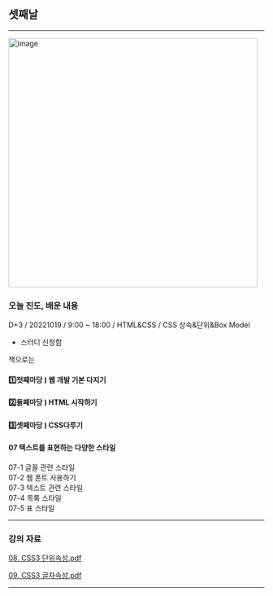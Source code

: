 ## 셋째날 
   
 
 ---
 
<img width="490" alt="image" src="https://user-images.githubusercontent.com/113709273/196216167-b3c8f461-d299-4af1-92d6-fd0797f30ee8.png">

### 오늘 진도, 배운 내용
D+3 / 20221019 / 9:00 ~ 18:00 / HTML&CSS / CSS 상속&단위&Box Model

+ 스터디 신청함

책으로는 
 
#### 1️⃣첫째마당 ) 웹 개발 기본 다지기   

#### 2️⃣둘째마당 ) HTML 시작하기   

#### 3️⃣셋째마당 ) CSS다루기   
  
#### 07 텍스트를 표현하는 다양한 스타일  
07-1 글꼴 관련 스타일       
07-2 웹 폰트 사용하기     
07-3 텍스트 관련 스타일   
07-4 목록 스타일      
07-5 표 스타일



---

### 강의 자료

[08. CSS3 단위속성.pdf](https://github.com/taeheehi/SeSAC/files/9817376/08.CSS3.pdf)


[09. CSS3 글자속성.pdf](https://github.com/taeheehi/SeSAC/files/9817377/09.CSS3.pdf)


---
